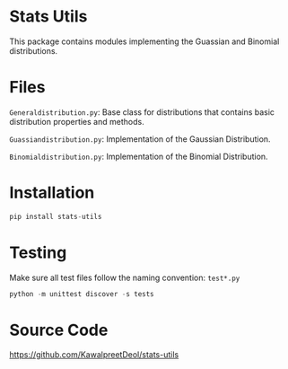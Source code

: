 # Stats Utils
This package contains modules implementing the Guassian and Binomial distributions.

# Files
`Generaldistribution.py`: Base class for distributions that contains basic distribution properties and methods.

`Guassiandistribution.py`: Implementation of the Gaussian Distribution.

`Binomialdistribution.py`: Implementation of the Binomial Distribution.

# Installation
```python
pip install stats-utils
```

# Testing
Make sure all test files follow the naming convention: `test*.py`

```python
python -m unittest discover -s tests
```

# Source Code
https://github.com/KawalpreetDeol/stats-utils
